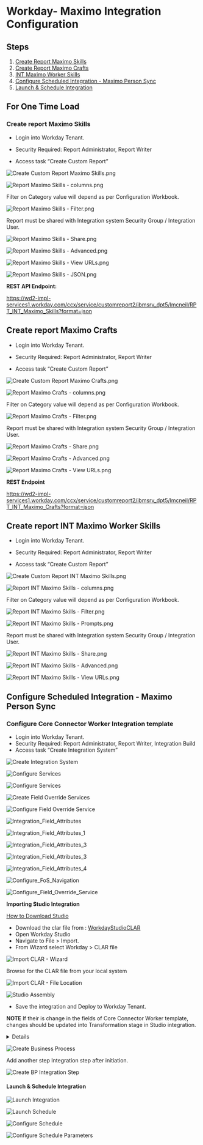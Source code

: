 # Workday- Maximo Integration Configuration

## Steps

1. [Create Report Maximo Skills](https://github.ibm.com/Watson-IoT/maximo-workday/blob/master/workday_setup.md#create-report-maximo-skills)
2. [Create Report Maximo Crafts](https://github.ibm.com/Watson-IoT/maximo-workday/blob/master/workday_setup.md#create-report-maximo-crafts)
3. [INT Maximo Worker Skills](https://github.ibm.com/Watson-IoT/maximo-workday/blob/master/workday_setup.md#create-report-INT-Maximo-Worker-Skills)
3. [Configure Scheduled Integration - Maximo Person Sync](https://github.ibm.com/Watson-IoT/maximo-workday/blob/master/workday_setup.md#configure-scheduled-integration---maximo-person-sync)
4. [Launch & Schedule Integration](https://github.ibm.com/Watson-IoT/maximo-workday/blob/master/workday_setup.md#launch--schedule-integration)


## For One Time Load

### Create report Maximo Skills

- Login into Workday Tenant.

- Security Required: Report Administrator, Report Writer

- Access task “Create Custom Report”

 ![Create Custom Report Maximo Skills.png](images/workday/Create_Custom_Report_Maximo_Skills.png)

 ![Report Maximo Skills - columns.png](images/workday/Report_Maximo_Skills_columns.png)

Filter on Category value will depend as per Configuration Workbook.

 ![Report Maximo Skills - Filter.png](images/workday/Report_Maximo_Skills_Filter.png)

Report must be shared with Integration system Security  Group / Integration User.

 ![Report Maximo Skills - Share.png](images/workday/Report_Maximo_Skills_Share.png)
 
 ![Report Maximo Skills - Advanced.png](images/workday/Report_Maximo_Skills_Advanced.png)

 ![Report Maximo Skills - View URLs.png](images/workday/Report_Maximo_Skills_View_URLs.png)

 ![Report Maximo Skills - JSON.png](images/workday/Report_Maximo_Skills_JSON.png)

 **REST API Endpoint:**

https://wd2-impl-services1.workday.com/ccx/service/customreport2/ibmsrv_dpt5/lmcneil/RPT_INT_Maximo_Skills?format=json


## Create report Maximo Crafts

- Login into Workday Tenant.

- Security Required: Report Administrator, Report Writer

- Access task “Create Custom Report”

 ![Create Custom Report Maximo Crafts.png](images/workday/Create_Report_Maximo_Crafts.png)

 ![Report Maximo Crafts - columns.png](images/workday/Report_Maximo_Crafts_Columns.png)

Filter on Category value will depend as per Configuration Workbook.

 ![Report Maximo Crafts - Filter.png](images/workday/Report_Maximo_Crafts_Filter.png)

Report must be shared with Integration system Security  Group / Integration User.

 ![Report Maximo Crafts - Share.png](images/workday/Report_Maximo_Crafts_Share.png)
 
 ![Report Maximo Crafts - Advanced.png](images/workday/Report_Maximo_Crafts_Advanced.png)

 ![Report Maximo Crafts - View URLs.png](images/workday/Report_Maximo_Crafts_View_URLs.png)

**REST Endpoint**

https://wd2-impl-services1.workday.com/ccx/service/customreport2/ibmsrv_dpt5/lmcneil/RPT_INT_Maximo_Crafts?format=json


## Create report INT Maximo Worker Skills

- Login into Workday Tenant.

- Security Required: Report Administrator, Report Writer

- Access task “Create Custom Report”

 ![Create Custom Report INT Maximo Skills.png](images/workday/Create_Custom_Report_Maximo_Skills_INT.png)

 ![Report INT Maximo Skills - columns.png](images/workday/Create_Custom_Report_INT_Maximo_Skills_Columns.png)

Filter on Category value will depend as per Configuration Workbook.

 ![Report INT Maximo Skills - Filter.png](images/workday/Create_Custom_Report_INT_Maximo_Skills_Filters.png)

 ![Report INT Maximo Skills - Prompts.png](images/workday/Create_Custom_Report_INT_Maximo_Skills_Prompts.png)

Report must be shared with Integration system Security  Group / Integration User.

 ![Report INT Maximo Skills - Share.png](images/workday/Create_Custom_Report_INT_Maximo_Skills_Share.png)
 
 ![Report INT Maximo Skills - Advanced.png](images/workday/Create_Custom_Report_INT_Maximo_Skills_Advanced.png)

 ![Report INT Maximo Skills - View URLs.png](images/workday/Create_Custom_Report_INT_Maximo_Skills_View_URLs.png)
 

 ## Configure Scheduled Integration - Maximo Person Sync

 ### Configure Core Connector Worker Integration template 

- Login into Workday Tenant.
- Security Required: Report Administrator, Report Writer, Integration Build
- Access task “Create Integration System”

![Create Integration System](images/workday/Maximo_Person_Outbbound_Create_Integration_System.png)

![Configure Services](images/workday/Maximo_Person_Outbbound_Configure_Services.png)

![Configure Services](images/workday/Maximo_Person_Outbbound_Configure_services_2.png)

![Create Field Override Services](images/workday/Maximo_Person_Outbbound_Create_Field_Override_Service.png)

![Configure Field Override Service](images/workday/Maximo_Person_Outbbound_Configure_FoS.png)

![Integration_Field_Attributes](images/workday/Maximo_Person_Outbbound_Configure_Integration_Attribute.png)

![Integration_Field_Attributes_1](images/workday/Maximo_Person_Outbbound_Configure_Integration_Field_Attributes_1.png)

![Integration_Field_Attributes_3](images/workday/Maximo_Person_Outbbound_Configure_Integration_Field_Attributes_2.png)

![Integration_Field_Attributes_3](images/workday/Maximo_Person_Outbbound_Configure_Integration_Field_Attributes_3.png)

![Integration_Field_Attributes_4](images/workday/Maximo_Person_Outbbound_Configure_Integration_Field_Attributes_4.png)

![Configure_FoS_Navigation](images/workday/Maximo_Person_Outbbound_Configure_FoS_Navigation.png)

![Configure_Field_Override_Service](images/workday/Maximo_Person_Outbbound_Configure_Field_Override_Service.png)

**Importing Studio Integration**

[How to Download Studio](https://community.workday.com/studio-download)

- Download the clar file from : [WorkdayStudioCLAR](WorkdayStudioCLAR/INT_STD_MaximoPersonSyncCollection.clar)
- Open Workday Studio
- Navigate to File > Import.
- From Wizard select Workday > CLAR file

![Import CLAR - Wizard](images/workday/Maximo_Person_Outbbound_Studio_Import_Clar.png)

Browse for the CLAR file from your local system

![Import CLAR - File Location](images/workday/Maximo_Person_Outbbound_Studio_Clar_location.png)

![Studio Assembly](images/workday/Studio_Assembly.png)

- Save the integration and Deploy to Workday Tenant.

**NOTE** If their is change in the fields of Core Connector Worker template, changes should be updated into Transformation stage in Studio integration.
<details>

    ![XSLTPlus Component](images/workday/XSLTPlus.png)

    ![XMLToJSON Component](images/workday/XMLtoJSON.png)
    


</details>

![Create Business Process](images/workday/Maximo_Person_Outbbound_Create_BP.png)

Add another step Integration step after initiation.

![Create BP Integration Step](images/workday/Maximo_Person_Outbbound_Configure_BP_Integration_Step.png)


#### Launch & Schedule Integration


![Launch Integration](images/workday/Maximo_Person_Outbbound_Launch_Integration.png)


![Launch Schedule](images/workday/Maximo_Person_Outbbound_Launch_Schedule.png)

![Configure Schedule](images/workday/Maximo_Person_Outbbound_Configure_Schedule.png)

![Configure Schedule Parameters](images/workday/Maximo_Person_Outbbound_Configure_Schedule_Parameters.png)

